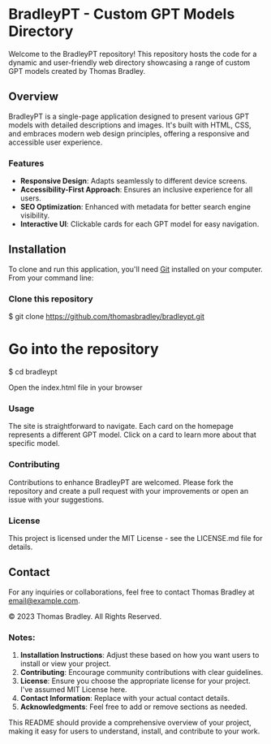 # BradleyPT - Custom GPT Models Directory

Welcome to the BradleyPT repository! This repository hosts the code for a dynamic and user-friendly web directory showcasing a range of custom GPT models created by Thomas Bradley.

## Overview

BradleyPT is a single-page application designed to present various GPT models with detailed descriptions and images. It's built with HTML, CSS, and embraces modern web design principles, offering a responsive and accessible user experience.

### Features

- **Responsive Design**: Adapts seamlessly to different device screens.
- **Accessibility-First Approach**: Ensures an inclusive experience for all users.
- **SEO Optimization**: Enhanced with metadata for better search engine visibility.
- **Interactive UI**: Clickable cards for each GPT model for easy navigation.

## Installation

To clone and run this application, you'll need [Git](https://git-scm.com) installed on your computer. From your command line:

### Clone this repository

$ git clone https://github.com/thomasbradley/bradleypt.git

# Go into the repository

$ cd bradleypt

Open the index.html file in your browser

### Usage

The site is straightforward to navigate. Each card on the homepage represents a different GPT model. Click on a card to learn more about that specific model.

### Contributing

Contributions to enhance BradleyPT are welcomed. Please fork the repository and create a pull request with your improvements or open an issue with your suggestions.

### License

This project is licensed under the MIT License - see the LICENSE.md file for details.

## Contact

For any inquiries or collaborations, feel free to contact Thomas Bradley at email@example.com.

© 2023 Thomas Bradley. All Rights Reserved.

### Notes:

1. **Installation Instructions**: Adjust these based on how you want users to install or view your project.
2. **Contributing**: Encourage community contributions with clear guidelines.
3. **License**: Ensure you choose the appropriate license for your project. I've assumed MIT License here.
4. **Contact Information**: Replace with your actual contact details.
5. **Acknowledgments**: Feel free to add or remove sections as needed.

This README should provide a comprehensive overview of your project, making it easy for users to understand, install, and contribute to your work.

